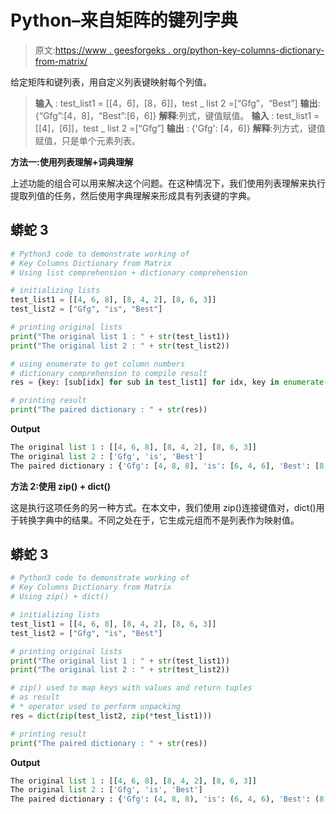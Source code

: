# Python–来自矩阵的键列字典

> 原文:[https://www . geesforgeks . org/python-key-columns-dictionary-from-matrix/](https://www.geeksforgeeks.org/python-key-columns-dictionary-from-matrix/)

给定矩阵和键列表，用自定义列表键映射每个列值。

> **输入** : test_list1 = [[4，6]，[8，6]]，test _ list 2 =[“Gfg”，“Best”]
> **输出**:{“Gfg”:[4，8]，“Best”:[6，6]}
> **解释**:列式，键值赋值。
> **输入** : test_list1 = [[4]，[6]]，test _ list 2 =[“Gfg”]
> **输出** : {'Gfg': [4，6]}
> **解释**:列方式，键值赋值，只是单个元素列表。

**方法一:使用列表理解+词典理解**

上述功能的组合可以用来解决这个问题。在这种情况下，我们使用列表理解来执行提取列值的任务，然后使用字典理解来形成具有列表键的字典。

## 蟒蛇 3

```py
# Python3 code to demonstrate working of
# Key Columns Dictionary from Matrix
# Using list comprehension + dictionary comprehension

# initializing lists
test_list1 = [[4, 6, 8], [8, 4, 2], [8, 6, 3]]
test_list2 = ["Gfg", "is", "Best"]

# printing original lists
print("The original list 1 : " + str(test_list1))
print("The original list 2 : " + str(test_list2))

# using enumerate to get column numbers
# dictionary comprehension to compile result
res = {key: [sub[idx] for sub in test_list1] for idx, key in enumerate(test_list2)}

# printing result
print("The paired dictionary : " + str(res))
```

**Output**

```py
The original list 1 : [[4, 6, 8], [8, 4, 2], [8, 6, 3]]
The original list 2 : ['Gfg', 'is', 'Best']
The paired dictionary : {'Gfg': [4, 8, 8], 'is': [6, 4, 6], 'Best': [8, 2, 3]}
```

**方法 2:使用 zip() + dict()**

这是执行这项任务的另一种方式。在本文中，我们使用 zip()连接键值对，dict()用于转换字典中的结果。不同之处在于，它生成元组而不是列表作为映射值。

## 蟒蛇 3

```py
# Python3 code to demonstrate working of
# Key Columns Dictionary from Matrix
# Using zip() + dict()

# initializing lists
test_list1 = [[4, 6, 8], [8, 4, 2], [8, 6, 3]]
test_list2 = ["Gfg", "is", "Best"]

# printing original lists
print("The original list 1 : " + str(test_list1))
print("The original list 2 : " + str(test_list2))

# zip() used to map keys with values and return tuples
# as result
# * operator used to perform unpacking
res = dict(zip(test_list2, zip(*test_list1)))

# printing result
print("The paired dictionary : " + str(res))
```

**Output**

```py
The original list 1 : [[4, 6, 8], [8, 4, 2], [8, 6, 3]]
The original list 2 : ['Gfg', 'is', 'Best']
The paired dictionary : {'Gfg': (4, 8, 8), 'is': (6, 4, 6), 'Best': (8, 2, 3)}
```